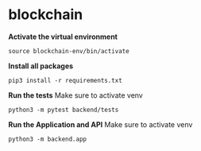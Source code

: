 # blockchain

**Activate the virtual environment**
```
source blockchain-env/bin/activate
```
**Install all packages**
```
pip3 install -r requirements.txt
```
**Run the tests**
Make sure to activate venv 
```
python3 -m pytest backend/tests
```
**Run the Application and API**
Make sure to activate venv 
```
python3 -m backend.app
```